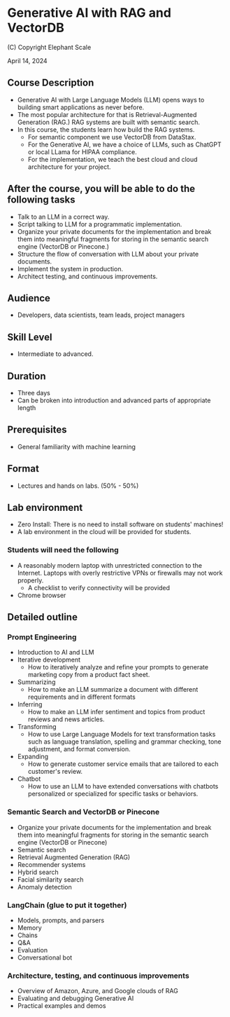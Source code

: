 # Generative AI with RAG and VectorDB

(C) Copyright Elephant Scale

April 14, 2024

## Course Description

* Generative AI with Large Language Models (LLM) opens ways to building smart applications as never before. 
* The most popular architecture for that is Retrieval-Augmented Generation (RAG.) RAG systems are built with semantic search. 
* In this course, the students learn how build the RAG systems. 
  * For semantic component we use VectorDB from DataStax. 
  * For the Generative AI, we have a choice of LLMs, such as ChatGPT or local LLama for HIPAA compliance.
  * For the implementation, we teach the best cloud and cloud architecture for your project.

## After the course, you will be able to do the following tasks

* Talk to an LLM in a correct way.
* Script talking to LLM for a programmatic implementation.
* Organize your private documents for the implementation and break them into meaningful fragments for storing in the semantic search engine (VectorDB or Pinecone.)
* Structure the flow of conversation with LLM about your private documents.
* Implement the system in production.
* Architect testing, and continuous improvements.

## Audience
* Developers, data scientists, team leads, project managers

## Skill Level

* Intermediate to advanced.

## Duration
* Three days
* Can be broken into introduction and advanced parts of appropriate length

## Prerequisites
* General familiarity with machine learning


## Format
* Lectures and hands on labs. (50% - 50%)


## Lab environment
* Zero Install: There is no need to install software on students' machines!
* A lab environment in the cloud will be provided for students.

### Students will need the following
* A reasonably modern laptop with unrestricted connection to the Internet. Laptops with overly restrictive VPNs or firewalls may not work properly.
    * A checklist to verify connectivity will be provided
* Chrome browser

## Detailed outline

### Prompt Engineering
* Introduction to AI and LLM
* Iterative development
  * How to iteratively analyze and refine your prompts to generate marketing copy from a product fact sheet.
* Summarizing 
  * How to make an LLM summarize a document with different requirements and in different formats
* Inferring
  * How to make an LLM  infer sentiment and topics from product reviews and news articles.
* Transforming
  * How to use Large Language Models for text transformation tasks such as language translation, spelling and grammar checking, tone adjustment, and format conversion.
* Expanding
  * How to generate customer service emails that are tailored to each customer's review.
* Chatbot
  * How to use an LLM to have extended conversations with chatbots personalized or specialized for specific tasks or behaviors.


### Semantic Search and VectorDB or Pinecone

* Organize your private documents for the implementation and break them into meaningful fragments for storing in the semantic search engine (VectorDB or Pinecone)
* Semantic search
* Retrieval Augmented Generation (RAG)
* Recommender systems
* Hybrid search
* Facial similarity search
* Anomaly detection

### LangChain (glue to put it together)
* Models, prompts, and parsers
* Memory
* Chains
* Q&A
* Evaluation
* Conversational bot


### Architecture, testing, and continuous improvements
* Overview of Amazon, Azure, and Google clouds of RAG
* Evaluating and debugging Generative AI
* Practical examples and demos
